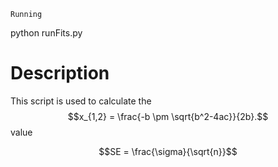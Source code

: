 ```
Running
```
python runFits.py


Description
===========
This script is used to calculate the $$x_{1,2} = \frac{-b \pm \sqrt{b^2-4ac}}{2b}.$$ value 


```math
SE = \frac{\sigma}{\sqrt{n}}
```
